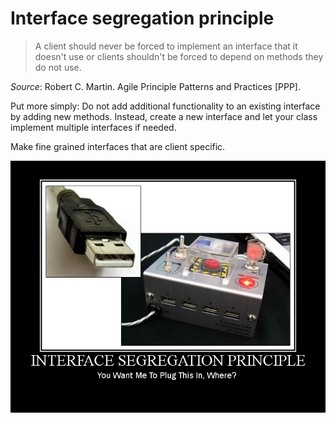# Interface segregation principle

> A client should never be forced to implement an interface that it doesn't use 
> or 
> clients shouldn't be forced to depend on methods they do not use.

*Source*: Robert C. Martin. Agile Principle Patterns and Practices [PPP].

Put more simply: Do not add additional functionality to an existing interface by adding new methods.
Instead, create a new interface and let your class implement multiple interfaces if needed.


 
 Make fine grained interfaces that are client specific.

![image](InterfaceSegregationPrinciple.jpg)

